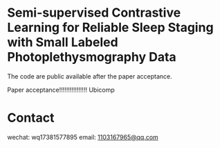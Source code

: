 # Semi-supervised Contrastive Learning for Reliable Sleep Staging with Small Labeled Photoplethysmography Data
The code are public available after the paper acceptance.

Paper acceptance!!!!!!!!!!!!!!!!
Ubicomp

# Contact
wechat: wq17381577895
email: 1103167965@qq.com
